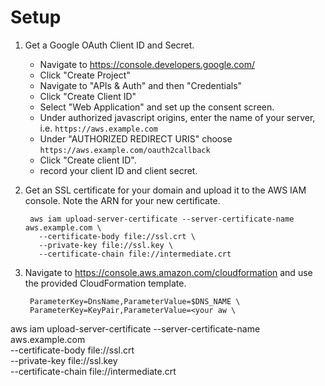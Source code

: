 
# Setup

1. Get a Google OAuth Client ID and Secret.
 
   - Navigate to https://console.developers.google.com/
   - Click "Create Project"
   - Navigate to "APIs & Auth" and then "Credentials"
   - Click "Create Client ID"
   - Select "Web Application" and set up the consent screen.
   - Under authorized javascript origins, enter the name of your server, i.e.
     `https://aws.example.com`
   - Under "AUTHORIZED REDIRECT URIS" choose `https://aws.example.com/oauth2callback`
   - Click "Create client ID".
   - record your client ID and client secret.
 
2. Get an SSL certificate for your domain and upload it to the AWS IAM console.
   Note the ARN for your new certificate.
   
        aws iam upload-server-certificate --server-certificate-name aws.example.com \
          --certificate-body file://ssl.crt \
          --private-key file://ssl.key \
          --certificate-chain file://intermediate.crt

3. Navigate to https://console.aws.amazon.com/cloudformation and use the 
   provided CloudFormation template.
   
   
        ParameterKey=DnsName,ParameterValue=$DNS_NAME \
        ParameterKey=KeyPair,ParameterValue=<your aw \
                        
aws iam upload-server-certificate --server-certificate-name aws.example.com \
  --certificate-body file://ssl.crt \
  --private-key file://ssl.key \
  --certificate-chain file://intermediate.crt